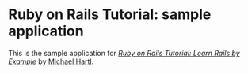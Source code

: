 #  Ruby  on  Rails  Tutorial:  sample  application
This  is  the  sample  application  for
[*Ruby  on  Rails  Tutorial:  Learn  Rails  by  Example*](http://railstutorial.org/)
by  [Michael  Hartl](http://michaelhartl.com/).

